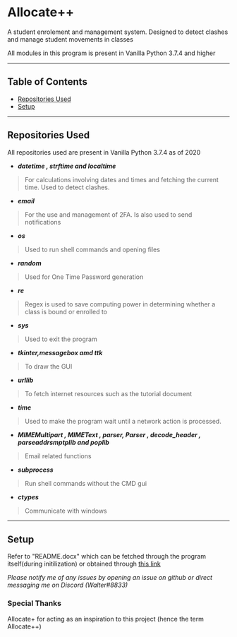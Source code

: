 # Allocate++
A student enrolement and management system. Designed to detect clashes and manage student movements in classes

All modules in this program is present in Vanilla Python 3.7.4 and higher
***
## Table of Contents
* [Repositories Used](#Repositories-Used)
* [Setup](#Setup)
***
## Repositories Used
All repositories used are present in Vanilla Python 3.7.4 as of 2020
* ***datetime , strftime and localtime***

>For calculations involving dates and times and fetching the current time. Used to detect clashes.
* ***email***

>For the use and management of 2FA. Is also used to send notifications

* ***os***

>Used to run shell commands and opening files

* ***random***

>Used for One Time Password generation

* ***re***

>Regex is used to save computing power in determining whether a class is bound or enrolled to

* ***sys***

>Used to exit the program

* ***tkinter,messagebox amd ttk***

>To draw the GUI

* ***urllib***

>To fetch internet resources such as the tutorial document

* ***time***

> Used to make the program wait until a network action is processed.

* ***MIMEMultipart , MIMEText , parser, Parser , decode_header , parseaddrsmptplib and poplib***

> Email related functions

* ***subprocess***

>Run shell commands without the CMD gui

* ***ctypes***

>Communicate with windows

***
## Setup
Refer to "README.docx" which can be fetched through the program itself(during initilization) or obtained through [this link]("https://onedrive.live.com/download?cid=462F43BFC225E6DA&resid=462F43BFC225E6DA%213633&authkey=ABulzsu8nLZCWcE&em=2)

*Please notify me of any issues by opening an issue on github or direct messaging me on Discord (Walter#8833)*

### Special Thanks
Allocate+ for acting as an inspiration to this project (hence the term Allocate++)